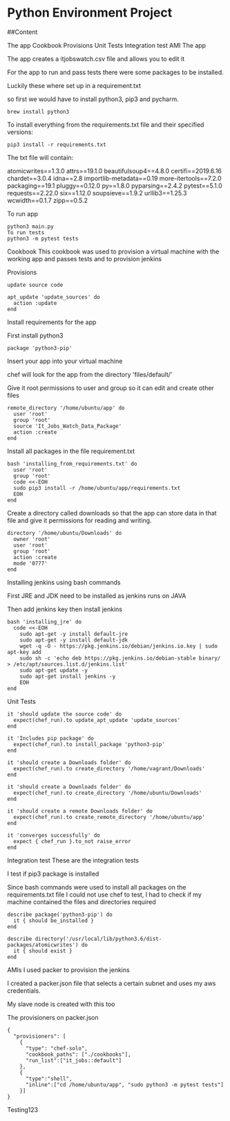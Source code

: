 # Python Environment Project

##Content

The app
Cookbook
Provisions
Unit Tests
Integration test
AMI
The app

The app creates a itjobswatch.csv file and allows you to edit it

For the app to run and pass tests there were some packages to be installed.

Luckily these where set up in a requirement.txt

so first we would have to install python3, pip3 and pycharm.
```
brew install python3
```
To install everything from the requirements.txt file and their specified versions:
```
pip3 install -r requirements.txt
```
The txt file will contain:

atomicwrites==1.3.0
attrs==19.1.0
beautifulsoup4==4.8.0
certifi==2019.6.16
chardet==3.0.4
idna==2.8
importlib-metadata==0.19
more-itertools==7.2.0
packaging==19.1
pluggy==0.12.0
py==1.8.0
pyparsing==2.4.2
pytest==5.1.0
requests==2.22.0
six==1.12.0
soupsieve==1.9.2
urllib3==1.25.3
wcwidth==0.1.7
zipp==0.5.2

To run app
```
python3 main.py
To run tests
python3 -m pytest tests
```


Cookbook
This cookbook was used to provision a virtual machine with the working app and passes tests and to provision jenkins

Provisions
```
update source code

apt_update 'update_sources' do
  action :update
end
```
Install requirements for the app

First install python3
```
package 'python3-pip'
```
Insert your app into your virtual machine

chef will look for the app from the directory 'files/default/'

Give it root permissions to user and group so it can edit and create other files
```
remote_directory '/home/ubuntu/app' do
  user 'root'
  group 'root'
  source 'It_Jobs_Watch_Data_Package'
  action :create
end
```

Install all packages in the file
requirement.txt
```
bash 'installing_from_requirements.txt' do
  user 'root'
  group 'root'
  code <<-EOH
  sudo pip3 install -r /home/ubuntu/app/requirements.txt
  EOH
end
```
Create a directory called downloads so that the app can store data in that file and give it permissions for reading and writing.
```
directory '/home/ubuntu/Downloads' do
  owner 'root'
  user 'root'
  group 'root'
  action :create
  mode '0777'
end
```
Installing jenkins using bash commands

First JRE and JDK need to be installed as jenkins runs on JAVA

Then add jenkins key then install jenkins
```
bash 'installing_jre' do
  code <<-EOH
    sudo apt-get -y install default-jre
    sudo apt-get -y install default-jdk
    wget -q -O - https://pkg.jenkins.io/debian/jenkins.io.key | sudo apt-key add
    sudo sh -c 'echo deb https://pkg.jenkins.io/debian-stable binary/ > /etc/apt/sources.list.d/jenkins.list'
    sudo apt-get update -y
    sudo apt-get install jenkins -y
    EOH
end
```
Unit Tests
```
it 'should update the source code' do
  expect(chef_run).to update_apt_update 'update_sources'
end

it 'Includes pip package' do
  expect(chef_run).to install_package 'python3-pip'
end

it 'should create a Downloads folder' do
  expect(chef_run).to create_directory '/home/vagrant/Downloads'
end

it 'should create a Downloads folder' do
  expect(chef_run).to create_directory '/home/ubuntu/Downloads'
end

it 'should create a remote Downloads folder' do
  expect(chef_run).to create_remote_directory '/home/ubuntu/app'
end

it 'converges successfully' do
  expect { chef_run }.to_not raise_error
end
```
Integration test
These are the integration tests

I test if pip3 package is installed

Since bash commands were used to install all packages on the requirements.txt file I could not use chef to test, I had to check if my machine contained the files and directories required
```
describe package('python3-pip') do
  it { should be_installed }
end

describe directory('/usr/local/lib/python3.6/dist-packages/atomicwrites') do
  it { should exist }
end
```

AMIs
I used packer to provision the jenkins

I created a packer.json file that selects a certain subnet and uses my aws credentials.

My slave node is created with this too

The provisioners on packer.json
```
{
  "provisioners": [
    {
      "type": "chef-solo",
      "cookbook_paths": ["./cookbooks"],
      "run_list":["it_jobs::default"]
    },
    {
      "type":"shell",
      "inline":["cd /home/ubuntu/app", "sudo python3 -m pytest tests"]
    }]
}
```

Testing123
